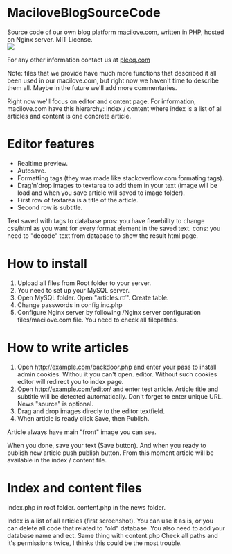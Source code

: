 # MaciloveBlogSourceCode

Source code of our own blog platform <a href="http://macilove.com" target="_blank">macilove.com</a>, written in PHP, hosted on Nginx server. MIT License.<br/>
<img src="http://pleeq.com/github/macilove.jpg"><br/>

For any other information contact us at <a href="http://pleeq.com" target="_blank">pleeq.com</a>

Note: files that we provide have much more functions that described it all been used in our macilove.com, but right now we haven't time to describe them all. Maybe in the future we'll add more commentaries. 

Right now we'll focus on editor and content page. For information, macilove.com have this hierarchy: index / content
where index is a list of all articles and content is one concrete article. 

# Editor features
* Realtime preview.
* Autosave.
* Formatting tags (they was made like stackoverflow.com formating tags).
* Drag'n'drop images to textarea to add them in your text (image will be load and when you save article will saved to image folder).
* First row of textarea is a title of the article.
* Second row is subtitle.

Text saved with tags to database 
pros: you have flexebility to change css/html as you want for every format element in the saved text. 
cons: you need to "decode" text from database to show the result html page.


# How to install
1. Upload all files from Root folder to your server.
2. You need to set up your MySQL server.
3. Open MySQL folder. Open "articles.rtf". Create table.
2. Change passwords in config.inc.php
4. Configure Nginx server by following /Nginx server configuration files/macilove.com file.
You need to check all filepathes.

# How to write articles
1. Open http://example.com/backdoor.php and enter your pass to install admin cookies. Withou it you can't open. editor. Without such cookies editor will redirect you to index page.
2. Open http://example.com/editor/ and enter test article. Article title and subtitle will be detected automatically. Don't forget to enter unique URL. News "source" is optional.
3. Drag and drop images direcly to the editor textfield.
4. When article is ready click Save, then Publish.

Article always have main "front" image you can see.

When you done, save your text (Save button). And when you ready to publish new article push publish button.
From this moment article will be available in the index / content file. 

# Index and content files
index.php in root folder.
content.php in the news folder.

Index is a list of all articles (first screenshot). You can use it as is, or you can delete all code that related to "old" database.
You also need to add your database name and ect. 
Same thing with content.php
Check all paths and it's permissions twice, I thinks this could be the most trouble.


